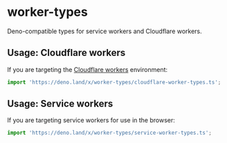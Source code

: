 # worker-types

Deno-compatible types for service workers and Cloudflare workers.

## Usage: Cloudflare workers

If you are targeting the [Cloudflare workers](https://workers.cloudflare.com/) environment:

```ts
import 'https://deno.land/x/worker-types/cloudflare-worker-types.ts';
```

## Usage: Service workers

If you are targeting service workers for use in the browser:

```ts
import 'https://deno.land/x/worker-types/service-worker-types.ts';
```
